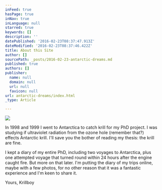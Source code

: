 ```yaml
---
inFeed: true
hasPage: true
inNav: true
inLanguage: null
starred: true
keywords: []
description: ''
datePublished: '2016-02-23T08:37:47.913Z'
dateModified: '2016-02-23T08:37:46.422Z'
title: About this Site
author: []
sourcePath: _posts/2016-02-23-antarctic-dreams.md
published: true
authors: []
publisher:
  name: null
  domain: null
  url: null
  favicon: null
url: antarctic-dreams/index.html
_type: Article

---
```

![](https://the-grid-user-content.s3-us-west-2.amazonaws.com/9e07e442-9d5d-4e1f-ac26-ca27a9ae93a0.jpg)

In 1998 and 1999 I went to Antarctica to catch krill for my PhD project. I was studying if ultraviolet radiation from the ozone hole (remember that?) effects Antarctic krill. I'll save you the bother of reading my thesis: the krill are fine.

I kept a diary of my entire PhD, including two voyages to Antarctica, plus one attempted voyage that turned round within 24 hours after the engine caught fire. But more on that later.
I'm putting the diary of my trips online, maybe with a few photos, for no other reason that it was a fantastic experience and I'm keen to share it.

Yours, Krillboy
